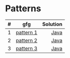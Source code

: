 # Patterns

|  #   |    gfg   |  Solution  |
|------|:----------------:|-------------:|
|1|[pattern 1](https://practice.geeksforgeeks.org/problems/square-pattern/1?utm_source=youtube&utm_medium=collab_striver_ytdescription&utm_campaign=pattern_1)|[Java](https://github.com/Supriya-48/strivers_a_to_z_dsa/blob/master/patterns/pattern1.java)|
|2|[pattern 2](https://practice.geeksforgeeks.org/problems/right-triangle/1?utm_source=youtube&utm_medium=collab_striver_ytdescription&utm_campaign=pattern_2)|[Java](https://github.com/Supriya-48/strivers_a_to_z_dsa/blob/master/patterns/pattern2.java)|
|3|[pattern 3](https://practice.geeksforgeeks.org/problems/triangle-number/1?utm_source=youtube&utm_medium=collab_striver_ytdescription&utm_campaign=pattern_3)|[Java](https://github.com/Supriya-48/strivers_a_to_z_dsa/blob/master/patterns/pattern3.java)|